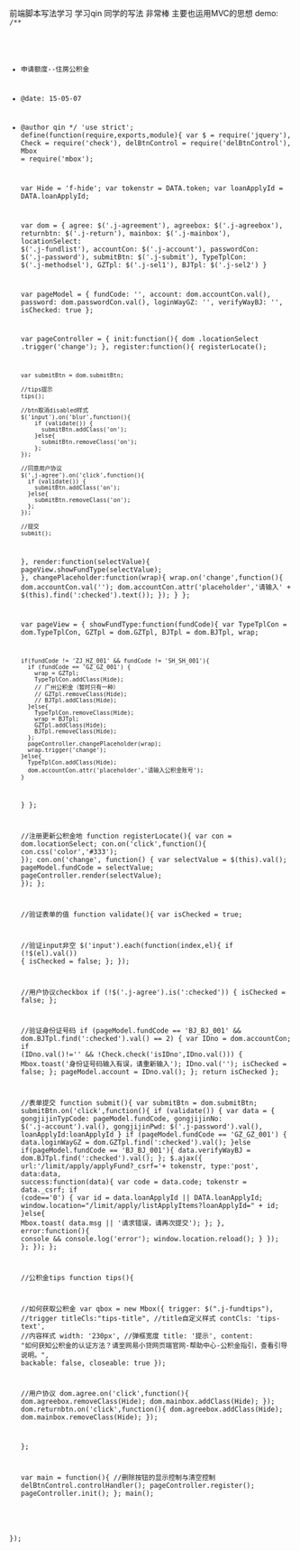 前端脚本写法学习
    学习qin 同学的写法 非常棒 主要也运用MVC的思想
demo:
<code>
/**
* 申请额度--住房公积金
* @date: 15-05-07
* @author qin
*/
'use strict';
define(function(require,exports,module){
  var $ = require('jquery'),
      Check = require('check'),
      delBtnControl = require('delBtnControl'),
      Mbox = require('mbox');

  var Hide = 'f-hide';
  var tokenstr = DATA.token;
  var loanApplyId = DATA.loanApplyId;

  var dom = {
      agree: $('.j-agreement'),
      agreebox: $('.j-agreebox'),
      returnbtn: $('.j-return'),
      mainbox: $('.j-mainbox'),
      locationSelect: $('.j-fundlist'),
      accountCon: $('.j-account'),
      passwordCon: $('.j-password'),
      submitBtn: $('.j-submit'),
      TypeTplCon: $('.j-methodsel'),
      GZTpl: $('.j-sel1'),
      BJTpl: $('.j-sel2')
  }

  var pageModel = {
      fundCode: '',
      account: dom.accountCon.val(),
      password: dom.passwordCon.val(),
      loginWayGZ: '',
      verifyWayBJ: '',
      isChecked: true
  };

  var pageController = {
    init:function(){
      dom
        .locationSelect
        .trigger('change');
    },
    register:function(){
      registerLocate();

      var submitBtn = dom.submitBtn;

      //tips提示
      tips();

      //btn取消disabled样式
      $('input').on('blur',function(){
          if (validate()) {
            submitBtn.addClass('on');
          }else{
            submitBtn.removeClass('on');
          };
      });

      //同意用户协议
      $('.j-agree').on('click',function(){
        if (validate()) {
          submitBtn.addClass('on');
        }else{
          submitBtn.removeClass('on');
        };
      });

      //提交
      submit();
    },
    render:function(selectValue){
      pageView.showFundType(selectValue);
    },
    changePlaceholder:function(wrap){
      wrap.on('change',function(){
        dom.accountCon.val('');
        dom.accountCon.attr('placeholder','请输入' + $(this).find(':checked').text());
      });
    }
  };

  var pageView = {
    showFundType:function(fundCode){
      var TypeTplCon = dom.TypeTplCon,
          GZTpl = dom.GZTpl,
          BJTpl = dom.BJTpl,
          wrap;

      if(fundCode != 'ZJ_HZ_001' && fundCode != 'SH_SH_001'){
        if (fundCode == 'GZ_GZ_001') {
          wrap = GZTpl;
          TypeTplCon.addClass(Hide);
          // 广州公积金（暂时只有一种）
          // GZTpl.removeClass(Hide);
          // BJTpl.addClass(Hide);
        }else{
          TypeTplCon.removeClass(Hide);
          wrap = BJTpl;
          GZTpl.addClass(Hide);
          BJTpl.removeClass(Hide);
        };
        pageController.changePlaceholder(wrap);
        wrap.trigger('change');
      }else{
        TypeTplCon.addClass(Hide);
        dom.accountCon.attr('placeholder','请输入公积金账号');
      }
    }
  };

  //注册更新公积金地
  function registerLocate(){
    var con = dom.locationSelect;
    con.on('click',function(){
      con.css('color','#333');
    });
    con.on('change', function() {
      var selectValue = $(this).val();
      pageModel.fundCode = selectValue;
      pageController.render(selectValue);
    });
  };

  //验证表单的值
  function validate(){
    var isChecked = true;

    //验证input非空
    $('input').each(function(index,el){
      if (!$(el).val()) {
        isChecked = false;
      };
    });

    //用户协议checkbox
    if (!$('.j-agree').is(':checked')) {
      isChecked = false;
    };

    //验证身份证号码
    if (pageModel.fundCode == 'BJ_BJ_001' && dom.BJTpl.find(':checked').val() == 2) { 
      var IDno = dom.accountCon;
      if (IDno.val()!='' && !Check.check('isIDno',IDno.val())) {
        Mbox.toast('身份证号码输入有误，请重新输入');
        IDno.val('');
        isChecked = false;
      };
      pageModel.account = IDno.val();
    };
    return isChecked
  };

  //表单提交
  function submit(){
    var submitBtn = dom.submitBtn;
    submitBtn.on('click',function(){
      if (validate()) {
        var data = {
          gongjijinTypCode: pageModel.fundCode,
          gongjijinNo: $('.j-account').val(),
          gongjijinPwd: $('.j-password').val(),
          loanApplyId:loanApplyId
        }
        if (pageModel.fundCode == 'GZ_GZ_001') {
          data.loginWayGZ = dom.GZTpl.find(':checked').val();
        }else if(pageModel.fundCode == 'BJ_BJ_001'){
          data.verifyWayBJ = dom.BJTpl.find(':checked').val();
        };
        $.ajax({
            url:'/limit/apply/applyFund?_csrf='+ tokenstr,
            type:'post',
            data:data,
            success:function(data){
              var code = data.code;
              tokenstr = data._csrf;
              if (code=='0') {
                var id = data.loanApplyId || DATA.loanApplyId;
                window.location="/limit/apply/listApplyItems?loanApplyId=" + id;
              }else{
                Mbox.toast( data.msg || '请求错误，请再次提交');
              };
            },
            error:function(){
              console && console.log('error');
              window.location.reload();
            }
        });
      };
    });
  };

  //公积金tips
  function tips(){

    //如何获取公积金
    var qbox = new Mbox({
        trigger: $(".j-fundtips"), //trigger
        titleCls:"tips-title",  //title自定义样式
        contCls: 'tips-text', //内容样式
        width: '230px', //弹框宽度
        title: '提示',
        content: "如何获知公积金的认证方法？请至网易小贷网页端官网-帮助中心-公积金指引，查看引导说明。",
        backable: false,
        closeable: true
    });

    //用户协议
    dom.agree.on('click',function(){
      dom.agreebox.removeClass(Hide);
      dom.mainbox.addClass(Hide);
    });
    dom.returnbtn.on('click',function(){
      dom.agreebox.addClass(Hide);
      dom.mainbox.removeClass(Hide);
    });

  };

  var main = function(){
    //删除按钮的显示控制与清空控制
    delBtnControl.controlHandler();
    pageController.register();
    pageController.init();
  };
  main();

});
</code>
